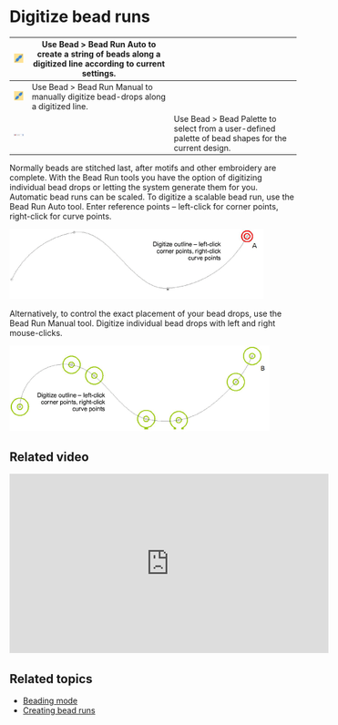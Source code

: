 # Digitize bead runs

| ![BeadRunAuto.png](assets/BeadRunAuto.png)     | Use Bead > Bead Run Auto to create a string of beads along a digitized line according to current settings. |                                                                                                      |
| ---------------------------------------------- | ---------------------------------------------------------------------------------------------------------- | ---------------------------------------------------------------------------------------------------- |
| ![BeadRunManual.png](assets/BeadRunManual.png) | Use Bead > Bead Run Manual to manually digitize bead-drops along a digitized line.                         |                                                                                                      |
| ![BeadPalette.png](assets/BeadPalette.png)     |                                                                                                            | Use Bead > Bead Palette to select from a user-defined palette of bead shapes for the current design. |

Normally beads are stitched last, after motifs and other embroidery are complete. With the Bead Run tools you have the option of digitizing individual bead drops or letting the system generate them for you. Automatic bead runs can be scaled. To digitize a scalable bead run, use the Bead Run Auto tool. Enter reference points – left-click for corner points, right-click for curve points.

![DigitizeRunAuto1.png](assets/DigitizeRunAuto1.png)

Alternatively, to control the exact placement of your bead drops, use the Bead Run Manual tool. Digitize individual bead drops with left and right mouse-clicks.

![DigitizeRunManual1.png](assets/DigitizeRunManual1.png)

## Related video

<iframe src="https://www.youtube.com/embed/jjXFmGF6HEE" title="YouTube video player" 
		 frameborder="0" allow="accelerometer; autoplay; clipboard-write; encrypted-media; gyroscope; picture-in-picture" 
		 allowfullscreen="" style="width: 560px; height: 315px;">
<p>&#160;</p>
</iframe>

## Related topics

- [Beading mode](../../Applied/beading/Beading_mode)
- [Creating bead runs](../../Applied/beading/Creating_bead_runs)
